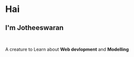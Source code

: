 <html>
    <head></head>
    <body>
        <p><h1>Hai</h1><h2>I'm Jotheeswaran</h2></p><br>
        <p>A creature to Learn about <b>Web devlopment</b> and <b>Modelling</b></p>
        <a href="https://www.instagram.com/tech_guy_creations/"></a>
    </body>
</html>
